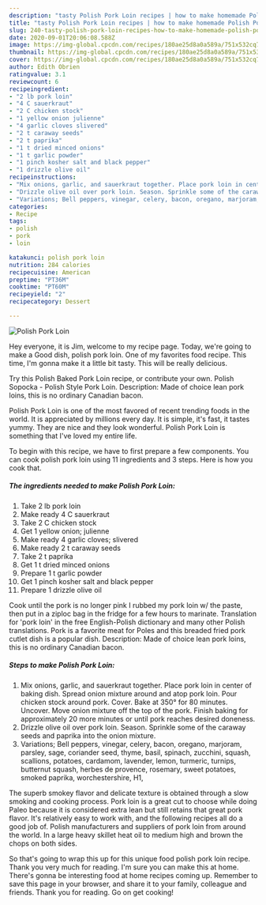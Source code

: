 ```yaml
---
description: "tasty Polish Pork Loin recipes | how to make homemade Polish Pork Loin"
title: "tasty Polish Pork Loin recipes | how to make homemade Polish Pork Loin"
slug: 240-tasty-polish-pork-loin-recipes-how-to-make-homemade-polish-pork-loin
date: 2020-09-01T20:06:08.588Z
image: https://img-global.cpcdn.com/recipes/180ae25d8a0a589a/751x532cq70/polish-pork-loin-recipe-main-photo.jpg
thumbnail: https://img-global.cpcdn.com/recipes/180ae25d8a0a589a/751x532cq70/polish-pork-loin-recipe-main-photo.jpg
cover: https://img-global.cpcdn.com/recipes/180ae25d8a0a589a/751x532cq70/polish-pork-loin-recipe-main-photo.jpg
author: Edith Obrien
ratingvalue: 3.1
reviewcount: 6
recipeingredient:
- "2 lb pork loin"
- "4 C sauerkraut"
- "2 C chicken stock"
- "1 yellow onion julienne"
- "4 garlic cloves slivered"
- "2 t caraway seeds"
- "2 t paprika"
- "1 t dried minced onions"
- "1 t garlic powder"
- "1 pinch kosher salt and black pepper"
- "1 drizzle olive oil"
recipeinstructions:
- "Mix onions, garlic, and sauerkraut together. Place pork loin in center of baking dish. Spread onion mixture around and atop pork loin. Pour chicken stock around pork. Cover. Bake at 350° for 80 minutes. Uncover. Move onion mixture off the top of the pork. Finish baking for approximately 20 more minutes or until pork reaches desired doneness."
- "Drizzle olive oil over pork loin. Season. Sprinkle some of the caraway seeds and paprika into the onion mixture."
- "Variations; Bell peppers, vinegar, celery, bacon, oregano, marjoram, parsley, sage, coriander seed, thyme, basil, spinach, zucchini, squash, scallions, potatoes, cardamom, lavender, lemon, turmeric, turnips, butternut squash, herbes de provence, rosemary, sweet potatoes, smoked paprika, worchestershire, H1,"
categories:
- Recipe
tags:
- polish
- pork
- loin

katakunci: polish pork loin 
nutrition: 284 calories
recipecuisine: American
preptime: "PT36M"
cooktime: "PT60M"
recipeyield: "2"
recipecategory: Dessert

---
```



![Polish Pork Loin](https://img-global.cpcdn.com/recipes/180ae25d8a0a589a/751x532cq70/polish-pork-loin-recipe-main-photo.jpg)

Hey everyone, it is Jim, welcome to my recipe page. Today, we're going to make a Good dish, polish pork loin. One of my favorites food recipe. This time, I'm gonna make it a little bit tasty. This will be really delicious.

Try this Polish Baked Pork Loin recipe, or contribute your own. Polish Sopocka - Polish Style Pork Loin. Description: Made of choice lean pork loins, this is no ordinary Canadian bacon.

Polish Pork Loin is one of the most favored of recent trending foods in the world. It is appreciated by millions every day. It is simple, it's fast, it tastes yummy. They are nice and they look wonderful. Polish Pork Loin is something that I've loved my entire life.


To begin with this recipe, we have to first prepare a few components. You can cook polish pork loin using 11 ingredients and 3 steps. Here is how you cook that.

<!--inarticleads1-->

##### The ingredients needed to make Polish Pork Loin:

1. Take 2 lb pork loin
1. Make ready 4 C sauerkraut
1. Take 2 C chicken stock
1. Get 1 yellow onion; julienne
1. Make ready 4 garlic cloves; slivered
1. Make ready 2 t caraway seeds
1. Take 2 t paprika
1. Get 1 t dried minced onions
1. Prepare 1 t garlic powder
1. Get 1 pinch kosher salt and black pepper
1. Prepare 1 drizzle olive oil


Cook until the pork is no longer pink I rubbed my pork loin w/ the paste, then put in a ziploc bag in the fridge for a few hours to marinate. Translation for &#39;pork loin&#39; in the free English-Polish dictionary and many other Polish translations. Pork is a favorite meat for Poles and this breaded fried pork cutlet dish is a popular dish. Description: Made of choice lean pork loins, this is no ordinary Canadian bacon. 

<!--inarticleads2-->

##### Steps to make Polish Pork Loin:

1. Mix onions, garlic, and sauerkraut together. Place pork loin in center of baking dish. Spread onion mixture around and atop pork loin. Pour chicken stock around pork. Cover. Bake at 350° for 80 minutes. Uncover. Move onion mixture off the top of the pork. Finish baking for approximately 20 more minutes or until pork reaches desired doneness.
1. Drizzle olive oil over pork loin. Season. Sprinkle some of the caraway seeds and paprika into the onion mixture.
1. Variations; Bell peppers, vinegar, celery, bacon, oregano, marjoram, parsley, sage, coriander seed, thyme, basil, spinach, zucchini, squash, scallions, potatoes, cardamom, lavender, lemon, turmeric, turnips, butternut squash, herbes de provence, rosemary, sweet potatoes, smoked paprika, worchestershire, H1,


The superb smokey flavor and delicate texture is obtained through a slow smoking and cooking process. Pork loin is a great cut to choose while doing Paleo because it is considered extra lean but still retains that great pork flavor. It&#39;s relatively easy to work with, and the following recipes all do a good job of. Polish manufacturers and suppliers of pork loin from around the world. In a large heavy skillet heat oil to medium high and brown the chops on both sides. 

So that's going to wrap this up for this unique food polish pork loin recipe. Thank you very much for reading. I'm sure you can make this at home. There's gonna be interesting food at home recipes coming up. Remember to save this page in your browser, and share it to your family, colleague and friends. Thank you for reading. Go on get cooking!
